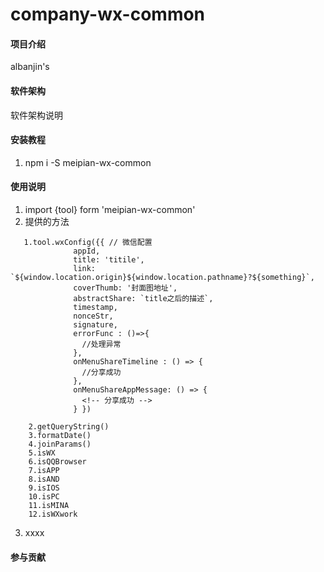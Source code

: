 # company-wx-common

#### 项目介绍
albanjin's  

#### 软件架构
软件架构说明


#### 安装教程

1. npm i -S meipian-wx-common


#### 使用说明

1. import {tool} form 'meipian-wx-common'
2. 提供的方法
```
   1.tool.wxConfig({{ // 微信配置
              appId,
              title: 'titile',
              link: `${window.location.origin}${window.location.pathname}?${something}`,
              coverThumb: '封面图地址',
              abstractShare: `title之后的描述`,
              timestamp,
              nonceStr,
              signature,
              errorFunc : ()=>{
                //处理异常
              },
              onMenuShareTimeline : () => {
                //分享成功
              },
              onMenuShareAppMessage: () => {
                <!-- 分享成功 -->
              } })

    2.getQueryString()
    3.formatDate()
    4.joinParams()
    5.isWX
    6.isQQBrowser
    7.isAPP
    8.isAND
    9.isIOS
    10.isPC
    11.isMINA
    12.isWXwork
```
3. xxxx

#### 参与贡献
